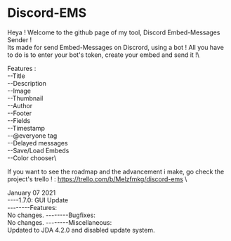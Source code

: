 # Discord-EMS
Heya ! Welcome to the github page of my tool, Discord Embed-Messages Sender !\
Its made for send Embed-Messages on Discrord, using a bot ! All you have to do is to enter your bot's token, create your embed and send it !\

Features :\
--Title\
--Description\
--Image\
--Thumbnail\
--Author\
--Footer\
--Fields\
--Timestamp\
--@everyone tag\
--Delayed messages\
--Save/Load Embeds\
--Color chooser\

If you want to see the roadmap and the advancement i make, go check the project's trello ! : https://trello.com/b/Melzfmkg/discord-ems \
  

January 07 2021\
----1.7.0: GUI Update\
--------Features:\
No changes.
--------Bugfixes:\
No changes.
--------Miscellaneous:\
Updated to JDA 4.2.0 and disabled update system.


